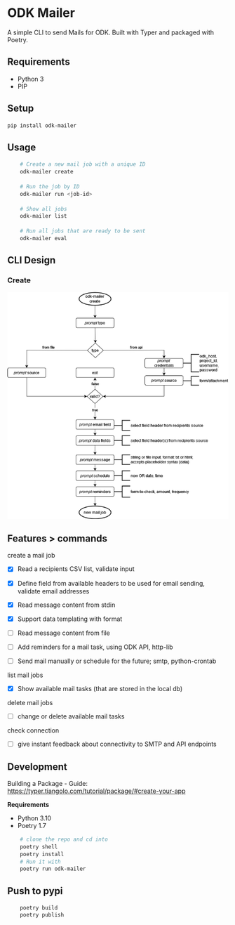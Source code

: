 # ODK Mailer

A simple CLI to send Mails for ODK.
Built with Typer and packaged with Poetry.

## Requirements
- Python 3
- PIP

## Setup
```bash
pip install odk-mailer
```

## Usage
```bash
    # Create a new mail job with a unique ID
    odk-mailer create

    # Run the job by ID
    odk-mailer run <job-id>

    # Show all jobs
    odk-mailer list

    # Run all jobs that are ready to be sent
    odk-mailer eval
```

## CLI Design
### Create
![odk-mailer-flow](odk-mailer-create-flow.png)

## Features > commands

create a mail job
- [x] Read a recipients CSV list, validate input
- [x] Define field from available headers to be used for email sending, validate email addresses
- [x] Read message content from stdin 
- [x] Support data templating with format
- [ ] Read message content from file
- [ ] Add reminders for a mail task, using ODK API, http-lib
- [ ] Send mail manually or schedule for the future; smtp, python-crontab


list mail jobs
- [x] Show available mail tasks (that are stored in the local db)

delete mail jobs
- [ ] change or delete available mail tasks


<!-- show queue:
- [ ] see upcoming mail jobs

show logs
- [ ] see past mail jobs by status -->

check connection
- [ ] give instant feedback about connectivity to SMTP and API endpoints

## Development
Building a Package - Guide: https://typer.tiangolo.com/tutorial/package/#create-your-app

**Requirements**
- Python 3.10
- Poetry 1.7

```bash
    # clone the repo and cd into
    poetry shell
    poetry install
    # Run it with
    poetry run odk-mailer 
```

## Push to pypi

```
    poetry build
    poetry publish
```
